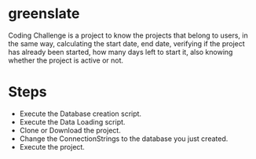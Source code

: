 # greenslate

Coding Challenge is a project to know the projects that belong to users, in the same way, calculating the start date, end date, verifying if the project has already been started, how many days left to start it, also knowing whether the project is active or not.

# Steps

  - Execute the Database creation script.
  - Execute the Data Loading script.
  - Clone or Download the project.
  - Change the ConnectionStrings to the database you just created.
  - Execute the project.

